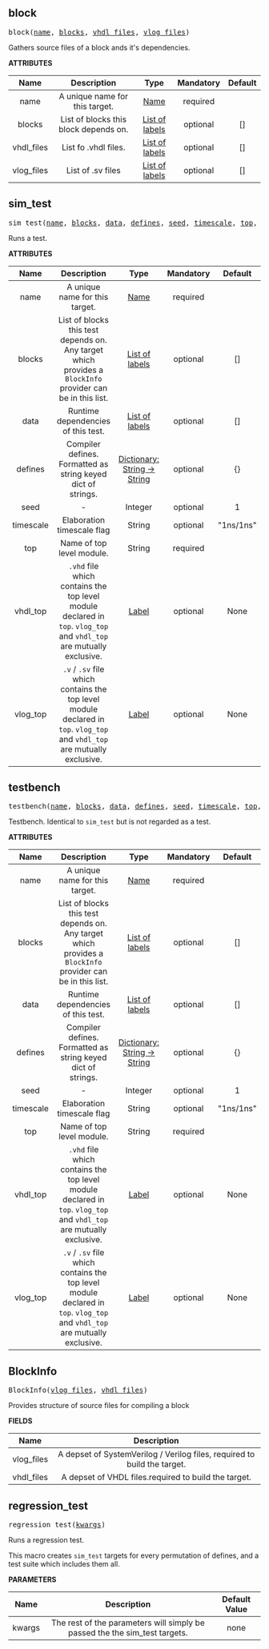<!-- Generated with Stardoc: http://skydoc.bazel.build -->

<a name="#block"></a>

## block

<pre>
block(<a href="#block-name">name</a>, <a href="#block-blocks">blocks</a>, <a href="#block-vhdl_files">vhdl_files</a>, <a href="#block-vlog_files">vlog_files</a>)
</pre>

Gathers source files of a block ands it's dependencies.

**ATTRIBUTES**


| Name  | Description | Type | Mandatory | Default |
| :-------------: | :-------------: | :-------------: | :-------------: | :-------------: |
| name |  A unique name for this target.   | <a href="https://bazel.build/docs/build-ref.html#name">Name</a> | required |  |
| blocks |  List of blocks this block depends on.   | <a href="https://bazel.build/docs/build-ref.html#labels">List of labels</a> | optional | [] |
| vhdl_files |  List fo .vhdl files.   | <a href="https://bazel.build/docs/build-ref.html#labels">List of labels</a> | optional | [] |
| vlog_files |  List of .sv files   | <a href="https://bazel.build/docs/build-ref.html#labels">List of labels</a> | optional | [] |


<a name="#sim_test"></a>

## sim_test

<pre>
sim_test(<a href="#sim_test-name">name</a>, <a href="#sim_test-blocks">blocks</a>, <a href="#sim_test-data">data</a>, <a href="#sim_test-defines">defines</a>, <a href="#sim_test-seed">seed</a>, <a href="#sim_test-timescale">timescale</a>, <a href="#sim_test-top">top</a>, <a href="#sim_test-vhdl_top">vhdl_top</a>, <a href="#sim_test-vlog_top">vlog_top</a>)
</pre>

Runs a test.

**ATTRIBUTES**


| Name  | Description | Type | Mandatory | Default |
| :-------------: | :-------------: | :-------------: | :-------------: | :-------------: |
| name |  A unique name for this target.   | <a href="https://bazel.build/docs/build-ref.html#name">Name</a> | required |  |
| blocks |  List of blocks this test depends on. Any target which provides             a <code>BlockInfo</code> provider can be in this list.   | <a href="https://bazel.build/docs/build-ref.html#labels">List of labels</a> | optional | [] |
| data |  Runtime dependencies of this test.   | <a href="https://bazel.build/docs/build-ref.html#labels">List of labels</a> | optional | [] |
| defines |  Compiler defines. Formatted as string keyed dict of strings.   | <a href="https://bazel.build/docs/skylark/lib/dict.html">Dictionary: String -> String</a> | optional | {} |
| seed |  -   | Integer | optional | 1 |
| timescale |  Elaboration timescale flag   | String | optional | "1ns/1ns" |
| top |  Name of top level module.   | String | required |  |
| vhdl_top |  <code>.vhd</code> file which contains the top level module declared in             <code>top</code>. <code>vlog_top</code> and <code>vhdl_top</code> are mutually exclusive.   | <a href="https://bazel.build/docs/build-ref.html#labels">Label</a> | optional | None |
| vlog_top |  <code>.v</code> / <code>.sv</code> file which contains the top level module declared              in <code>top</code>. <code>vlog_top</code> and <code>vhdl_top</code> are mutually exclusive.   | <a href="https://bazel.build/docs/build-ref.html#labels">Label</a> | optional | None |


<a name="#testbench"></a>

## testbench

<pre>
testbench(<a href="#testbench-name">name</a>, <a href="#testbench-blocks">blocks</a>, <a href="#testbench-data">data</a>, <a href="#testbench-defines">defines</a>, <a href="#testbench-seed">seed</a>, <a href="#testbench-timescale">timescale</a>, <a href="#testbench-top">top</a>, <a href="#testbench-vhdl_top">vhdl_top</a>, <a href="#testbench-vlog_top">vlog_top</a>)
</pre>

Testbench. Identical to `sim_test` but is not regarded as a test.

**ATTRIBUTES**


| Name  | Description | Type | Mandatory | Default |
| :-------------: | :-------------: | :-------------: | :-------------: | :-------------: |
| name |  A unique name for this target.   | <a href="https://bazel.build/docs/build-ref.html#name">Name</a> | required |  |
| blocks |  List of blocks this test depends on. Any target which provides             a <code>BlockInfo</code> provider can be in this list.   | <a href="https://bazel.build/docs/build-ref.html#labels">List of labels</a> | optional | [] |
| data |  Runtime dependencies of this test.   | <a href="https://bazel.build/docs/build-ref.html#labels">List of labels</a> | optional | [] |
| defines |  Compiler defines. Formatted as string keyed dict of strings.   | <a href="https://bazel.build/docs/skylark/lib/dict.html">Dictionary: String -> String</a> | optional | {} |
| seed |  -   | Integer | optional | 1 |
| timescale |  Elaboration timescale flag   | String | optional | "1ns/1ns" |
| top |  Name of top level module.   | String | required |  |
| vhdl_top |  <code>.vhd</code> file which contains the top level module declared in             <code>top</code>. <code>vlog_top</code> and <code>vhdl_top</code> are mutually exclusive.   | <a href="https://bazel.build/docs/build-ref.html#labels">Label</a> | optional | None |
| vlog_top |  <code>.v</code> / <code>.sv</code> file which contains the top level module declared              in <code>top</code>. <code>vlog_top</code> and <code>vhdl_top</code> are mutually exclusive.   | <a href="https://bazel.build/docs/build-ref.html#labels">Label</a> | optional | None |


<a name="#BlockInfo"></a>

## BlockInfo

<pre>
BlockInfo(<a href="#BlockInfo-vlog_files">vlog_files</a>, <a href="#BlockInfo-vhdl_files">vhdl_files</a>)
</pre>

Provides structure of source files for compiling a block

**FIELDS**


| Name  | Description |
| :-------------: | :-------------: |
| vlog_files |  A depset of SystemVerilog / Verilog files, required         to build the target.    |
| vhdl_files |  A depset of VHDL files.required         to build the target.    |


<a name="#regression_test"></a>

## regression_test

<pre>
regression_test(<a href="#regression_test-kwargs">kwargs</a>)
</pre>

Runs a regression test.

This macro creates `sim_test` targets for every permutation of defines,
and a test suite which includes them all.


**PARAMETERS**


| Name  | Description | Default Value |
| :-------------: | :-------------: | :-------------: |
| kwargs |  The rest of the parameters will simply be passed the the sim_test     targets.   |  none |


